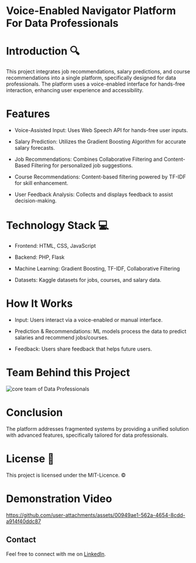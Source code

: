# Voice-Enabled Navigator Platform For Data Professionals

# Introduction 🔍

This project integrates job recommendations, salary predictions, and course recommendations into a single platform, specifically designed for data professionals. 
The platform uses a voice-enabled interface for hands-free interaction, enhancing user experience and accessibility.

# Features

- Voice-Assisted Input: Uses Web Speech API for hands-free user inputs.

- Salary Prediction: Utilizes the Gradient Boosting Algorithm for accurate salary forecasts.

- Job Recommendations: Combines Collaborative Filtering and Content-Based Filtering for personalized job suggestions.

- Course Recommendations: Content-based filtering powered by TF-IDF for skill enhancement.

- User Feedback Analysis: Collects and displays feedback to assist decision-making.

# Technology Stack 💻

- Frontend: HTML, CSS, JavaScript

- Backend: PHP, Flask

- Machine Learning: Gradient Boosting, TF-IDF, Collaborative Filtering

- Datasets: Kaggle datasets for jobs, courses, and salary data.

# How It Works

- Input: Users interact via a voice-enabled or manual interface.

- Prediction & Recommendations: ML models process the data to predict salaries and recommend jobs/courses.

- Feedback: Users share feedback that helps future users.

# Team Behind this Project

![core team of Data Professionals](https://github.com/user-attachments/assets/b83c0e16-5b89-4559-8ba8-f94859c41ccd)

# Conclusion

The platform addresses fragmented systems by providing a unified solution with advanced features, specifically tailored for data professionals.

# License 📄
This project is licensed under the MIT-Licence. ©️
 
# Demonstration Video

https://github.com/user-attachments/assets/00949ae1-562a-4654-8cdd-a914f40ddc87

## Contact

Feel free to connect with me on [LinkedIn](https://www.linkedin.com/in/anshrathod01/).

